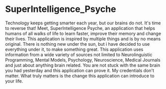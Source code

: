 # SuperIntelligence_Psyche
Technology keeps getting smarter each year, but our brains do not. It's time to reverse that! Meet, SuperIntelligence Psyche, an application that helps humans of all walks of life to learn faster, improve their memory and change their lives. This application is inspired by multiple things and is by no means original. There is nothing new under the sun, but i have decided to use everything under it, to make something great. This application uses information from a wide variety of sources not limited to Neurolinguistic Programming, Mental Models, Psychology, Neuroscience, Medical Journals and just about anything brain related. You are not stuck with the same brain you had yesterday and this application can prove it. My credentials don't matter. What truly matters is the change this application can introduce to your life. 

